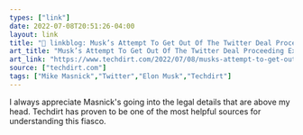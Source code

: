 ```yaml
---
types: ["link"]
date: 2022-07-08T20:51:26-04:00
layout: link
title: "🔗 linkblog: Musk’s Attempt To Get Out Of The Twitter Deal Proceeding Exactly As Predicted; What Happens Next? | Techdirt'"
art_title: "Musk’s Attempt To Get Out Of The Twitter Deal Proceeding Exactly As Predicted; What Happens Next? | Techdirt"
art_link: "https://www.techdirt.com/2022/07/08/musks-attempt-to-get-out-of-the-twitter-deal-proceeding-exactly-as-predicted-what-happens-next/"
source: ["techdirt.com"]
tags: ["Mike Masnick","Twitter","Elon Musk","Techdirt"]
---
```

I always appreciate Masnick's going into the legal details that are above my head. Techdirt has proven to be one of the most helpful sources for understanding this fiasco.
 

